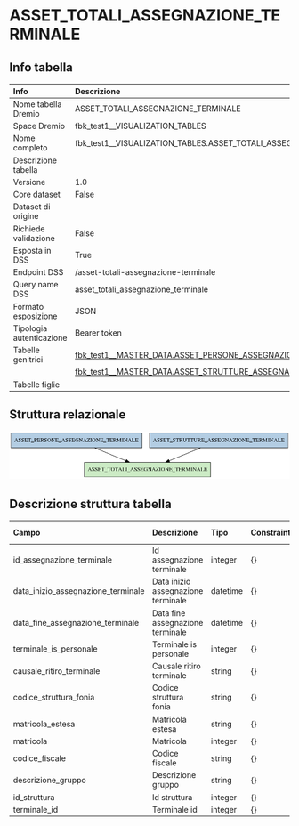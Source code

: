 # ASSET_TOTALI_ASSEGNAZIONE_TERMINALE

## Info tabella

| Info                     | Descrizione                                                                                                                                 |
|:-------------------------|:--------------------------------------------------------------------------------------------------------------------------------------------|
| Nome tabella Dremio      | ASSET_TOTALI_ASSEGNAZIONE_TERMINALE                                                                                                         |
| Space Dremio             | fbk_test1__VISUALIZATION_TABLES                                                                                                             |
| Nome completo            | fbk_test1__VISUALIZATION_TABLES.ASSET_TOTALI_ASSEGNAZIONE_TERMINALE                                                                         |
| Descrizione tabella      |                                                                                                                                             |
| Versione                 | 1.0                                                                                                                                         |
| Core dataset             | False                                                                                                                                       |
| Dataset di origine       |                                                                                                                                             |
| Richiede validazione     | False                                                                                                                                       |
| Esposta in DSS           | True                                                                                                                                        |
| Endpoint DSS             | /asset-totali-assegnazione-terminale                                                                                                        |
| Query name DSS           | asset_totali_assegnazione_terminale                                                                                                         |
| Formato esposizione      | JSON                                                                                                                                        |
| Tipologia autenticazione | Bearer token                                                                                                                                |
| Tabelle genitrici        | [fbk_test1__MASTER_DATA.ASSET_PERSONE_ASSEGNAZIONE_TERMINALE](/fbk_test1__MASTER_DATA/ASSET_PERSONE_ASSEGNAZIONE_TERMINALE/markdown.md)     |
|                          | [fbk_test1__MASTER_DATA.ASSET_STRUTTURE_ASSEGNAZIONE_TERMINALE](/fbk_test1__MASTER_DATA/ASSET_STRUTTURE_ASSEGNAZIONE_TERMINALE/markdown.md) |
| Tabelle figlie           |                                                                                                                                             |

## Struttura relazionale

![ASSET_TOTALI_ASSEGNAZIONE_TERMINALE](./graph_png.png)

## Descrizione struttura tabella

| Campo                              | Descrizione                        | Tipo     | Constraints   | Linked data   | errors   |
|:-----------------------------------|:-----------------------------------|:---------|:--------------|:--------------|:---------|
| id_assegnazione_terminale          | Id assegnazione terminale          | integer  | {}            |               | {}       |
| data_inizio_assegnazione_terminale | Data inizio assegnazione terminale | datetime | {}            |               | {}       |
| data_fine_assegnazione_terminale   | Data fine assegnazione terminale   | datetime | {}            |               | {}       |
| terminale_is_personale             | Terminale is personale             | integer  | {}            |               | {}       |
| causale_ritiro_terminale           | Causale ritiro terminale           | string   | {}            |               | {}       |
| codice_struttura_fonia             | Codice struttura fonia             | string   | {}            |               | {}       |
| matricola_estesa                   | Matricola estesa                   | string   | {}            |               | {}       |
| matricola                          | Matricola                          | integer  | {}            |               | {}       |
| codice_fiscale                     | Codice fiscale                     | string   | {}            |               | {}       |
| descrizione_gruppo                 | Descrizione gruppo                 | string   | {}            |               | {}       |
| id_struttura                       | Id struttura                       | integer  | {}            |               | {}       |
| terminale_id                       | Terminale id                       | integer  | {}            |               | {}       |
